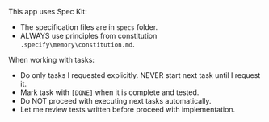 This app uses Spec Kit: 
- The specification files are in `specs` folder.
- ALWAYS use principles from constitution `.specify\memory\constitution.md`.

When working with tasks:
- Do only tasks I requested explicitly. NEVER start next task until I request it.
- Mark task with `[DONE]` when it is complete and tested.
- Do NOT proceed with executing next tasks automatically.
- Let me review tests written before proceed with implementation.
